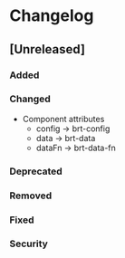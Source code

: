# Changelog

## [Unreleased]

### Added

### Changed
- Component attributes
    - config -> brt-config
    - data -> brt-data
    - dataFn -> brt-data-fn

### Deprecated

### Removed

### Fixed

### Security